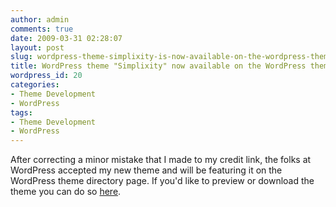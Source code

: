 ```yaml
---
author: admin
comments: true
date: 2009-03-31 02:28:07
layout: post
slug: wordpress-theme-simplixity-is-now-available-on-the-wordpress-theme-directory
title: WordPress theme "Simplixity" now available on the WordPress theme directory
wordpress_id: 20
categories:
- Theme Development
- WordPress
tags:
- Theme Development
- WordPress
---
```


After correcting a minor mistake that I made to my credit link, the folks at WordPress accepted my new theme and will be featuring it on the WordPress theme directory page. If you'd like to preview or download the theme you can do so [here](http://wordpress.org/extend/themes/simplixity).

